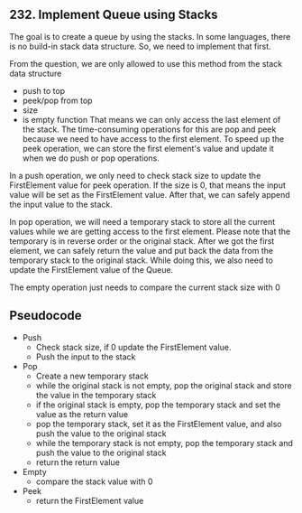 ## 232. Implement Queue using Stacks

The goal is to create a queue by using the stacks. In some languages, there is no build-in stack data structure. So, we need to implement that first.

From the question, we are only allowed to use this method from the stack data structure
- push to top
- peek/pop from top
- size
- is empty function
That means we can only access the last element of the stack. The time-consuming operations for this are pop and peek because we need to have access to the first element. To speed up the peek operation, we can store the first element's value and update it when we do push or pop operations.

In a push operation, we only need to check stack size to update the FirstElement value for peek operation. If the size is 0, that means the input value will be set as the FirstElement value. After that, we can safely append the input value to the stack.

In pop operation, we will need a temporary stack to store all the current values while we are getting access to the first element. Please note that the temporary is in reverse order or the original stack. After we got the first element, we can safely return the value and put back the data from the temporary stack to the original stack. While doing this, we also need to update the FirstElement value of the Queue.

The empty operation just needs to compare the current stack size with 0

## Pseudocode
- Push
    - Check stack size, if 0 update the FirstElement value. 
    - Push the input to the stack
- Pop
  - Create a new temporary stack
  - while the original stack is not empty, pop the original stack and store the value in the temporary stack
  - if the original stack is empty, pop the temporary stack and set the value as the return value
  - pop the temporary stack, set it as the FirstElement value, and also push the value to the original stack
  - while the temporary stack is not empty, pop the temporary stack and push the value to the original stack
  - return the return value
- Empty
  - compare the stack value with 0
- Peek
  - return the FirstElement value
